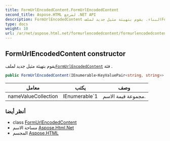 ```yaml
---
title: FormUrlEncodedContent.FormUrlEncodedContent
second_title: Aspose.HTML لمرجع .NET API
description: FormUrlEncodedContent البناء. يقوم بتهيئة مثيل جديد لملفFormUrlEncodedContent فئة .
type: docs
weight: 10
url: /ar/net/aspose.html.net/formurlencodedcontent/formurlencodedcontent/
---
```

## FormUrlEncodedContent constructor

يقوم بتهيئة مثيل جديد لملف[`FormUrlEncodedContent`](../) فئة .

```csharp
public FormUrlEncodedContent(IEnumerable<KeyValuePair<string, string>> nameValueCollection)
```

| معامل | يكتب | وصف |
| --- | --- | --- |
| nameValueCollection | IEnumerable`1 | مجموعة قيمة الاسم. |

### أنظر أيضا

* class [FormUrlEncodedContent](../)
* مساحة الاسم [Aspose.Html.Net](../../formurlencodedcontent/)
* المجسم [Aspose.HTML](../../../)


